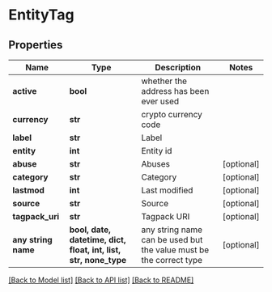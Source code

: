 # EntityTag


## Properties
Name | Type | Description | Notes
------------ | ------------- | ------------- | -------------
**active** | **bool** | whether the address has been ever used | 
**currency** | **str** | crypto currency code | 
**label** | **str** | Label | 
**entity** | **int** | Entity id | 
**abuse** | **str** | Abuses | [optional] 
**category** | **str** | Category | [optional] 
**lastmod** | **int** | Last modified | [optional] 
**source** | **str** | Source | [optional] 
**tagpack_uri** | **str** | Tagpack URI | [optional] 
**any string name** | **bool, date, datetime, dict, float, int, list, str, none_type** | any string name can be used but the value must be the correct type | [optional]

[[Back to Model list]](../README.md#documentation-for-models) [[Back to API list]](../README.md#documentation-for-api-endpoints) [[Back to README]](../README.md)


